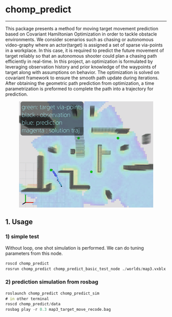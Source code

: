 # chomp_predict

____

 This package presents a method for moving target movement prediction based on Covariant Hamiltonian Optimization in order to tackle obstacle environments. We consider scenarios such as chasing or autonomous video-graphy where an actor(target) is assigned a set of sparse via-points in a workplace. In this case, it is required to predict the
future movement of target reliably so that an autonomous shooter could plan a chasing path efficiently in real-time. In
this project, an optimization is formulated by leveraging observation history and prior knowledge of the waypoints of target along with assumptions on behavior. The optimization is solved on covariant framework to ensure the smooth path update during iterations. After obtaining the geometric path prediction from optimization, a time parametrization is preformed to complete the path into a trajectory for prediction.

<p align = "center">
<img src="https://github.com/icsl-Jeon/chomp_predict/blob/master/img/chomp_predict_intro.gif">
</p>



## 1. Usage

### 1) simple test 

Without loop, one shot simulation is performed. We can do tuning parameters from this node.

```d
roscd chomp_predict
rosrun chomp_predict chomp_predict_basic_test_node ./worlds/map3.vxblx 
```

### 2) prediction simulation from rosbag 

```d
roslaunch chomp_predict chomp_predict_sim 
# in other terminal 
roscd chomp_predict/data
rosbag play -r 0.3 map3_target_move_recode.bag
```

